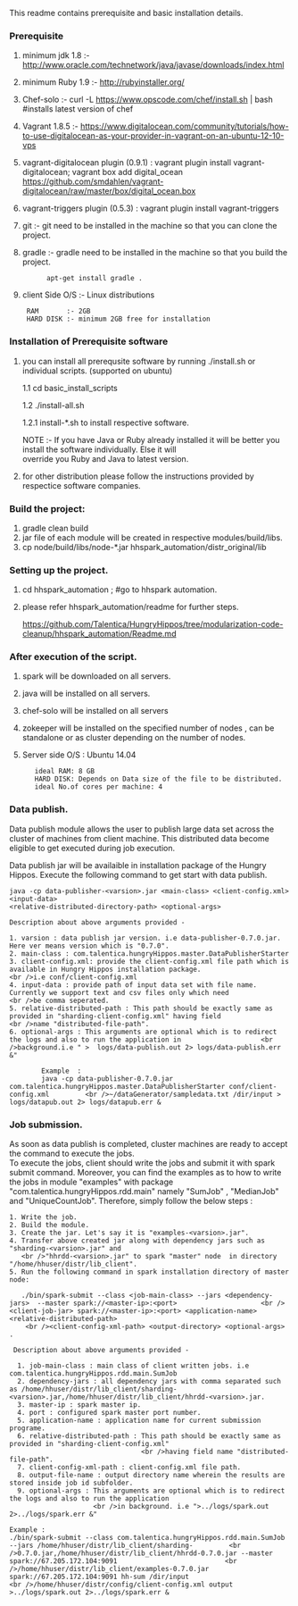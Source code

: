 
This readme contains prerequisite and basic installation details.


### Prerequisite

1) minimum jdk 1.8 :- http://www.oracle.com/technetwork/java/javase/downloads/index.html

2) minimum Ruby 1.9 :- http://rubyinstaller.org/

3) Chef-solo        :-  curl -L https://www.opscode.com/chef/install.sh | bash #installs latest version of chef 

4) Vagrant 1.8.5    :- https://www.digitalocean.com/community/tutorials/how-to-use-digitalocean-as-your-provider-in-vagrant-on-an-ubuntu-12-10-vps

5) vagrant-digitalocean plugin (0.9.1) : vagrant plugin install vagrant-digitalocean; vagrant box add digital_ocean https://github.com/smdahlen/vagrant-digitalocean/raw/master/box/digital_ocean.box

6) vagrant-triggers plugin (0.5.3) : vagrant plugin install vagrant-triggers

7) git :- git need to be installed in the machine so that you can clone the project.

8) gradle :- gradle need to be installed in the machine so that you build the project.
            
             apt-get install gradle .

10) client Side O/S :- Linux distributions
   	   
         RAM       :- 2GB     
         HARD DISK :- minimum 2GB free for installation
   

### Installation of Prerequisite software

1. you can install all prerequsite software by running ./install.sh  or  individual scripts. (supported on ubuntu)

   1.1 cd basic_install_scripts
   
   1.2 ./install-all.sh 
   
   1.2.1 install-*.sh to install respective software.
   
   NOTE :- If you have Java or Ruby already installed it will be better you install the software individually. Else it will   
      override you Ruby and Java to latest version.
2. for other distribution please follow the instructions provided by respectice software companies.

### Build the project:

1. gradle clean build
2. jar file of each module will be created in respective modules/build/libs.
3. cp node/build/libs/node-*.jar hhspark_automation/distr_original/lib

### Setting up the project.

1.  cd hhspark_automation ; #go to hhspark automation.
2.  please refer hhspark_automation/readme for further steps.

    https://github.com/Talentica/HungryHippos/tree/modularization-code-cleanup/hhspark_automation/Readme.md

### After execution of the script.

1. spark will be downloaded on all servers.
2. java will be installed on all servers.
3. chef-solo will be installed on all servers
4. zokeeper will be installed on the specified number of nodes , can be standalone or as cluster depending on the number of nodes.

8. Server side O/S : Ubuntu 14.04

          ideal RAM: 8 GB
          HARD DISK: Depends on Data size of the file to be distributed.
          ideal No.of cores per machine: 4


### Data publish.
Data publish module allows the user to publish large data set across the cluster of machines from client machine.
This distributed data become eligible to get executed during job execution.

Data publish jar will be availaible in installation package of the Hungry Hippos. Execute the following command to get start with data publish.

    java -cp data-publisher-<varsion>.jar <main-class> <client-config.xml> <input-data>
    <relative-distributed-directory-path> <optional-args>
            
    Description about above arguments provided -
              
    1. varsion : data publish jar version. i.e data-publisher-0.7.0.jar. Here ver means version which is "0.7.0".
    2. main-class : com.talentica.hungryHippos.master.DataPublisherStarter
    3. client-config.xml: provide the client-config.xml file path which is available in Hungry Hippos installation package.                           <br />i.e conf/client-config.xml
    4. input-data : provide path of input data set with file name. Currently we support text and csv files only which need                       <br />be comma seperated.
    5. relative-distributed-path : This path should be exactly same as provided in "sharding-client-config.xml" having field 					<br />name "distributed-file-path".
    6. optional-args : This arguments are optional which is to redirect the logs and also to run the application in 			       <br />background.i.e " >  logs/data-publish.out 2> logs/data-publish.err &"
            
            Example  : 
            java -cp data-publisher-0.7.0.jar com.talentica.hungryHippos.master.DataPublisherStarter conf/client-config.xml 		<br />~/dataGenerator/sampledata.txt /dir/input > logs/datapub.out 2> logs/datapub.err &
            
            

### Job submission.
As soon as data publish is completed, cluster machines are ready to accept the command to execute the jobs.           																		
To execute the jobs, client should write the jobs and submit it with spark submit command. 
Moreover, you can find the examples as to how to write the jobs in module "examples" with package "com.talentica.hungryHippos.rdd.main"  namely "SumJob" , "MedianJob" and "UniqueCountJob".
Therefore, simply follow the below steps : 
 
	1. Write the job.
	2. Build the module.
	3. Create the jar. Let's say it is "examples-<varsion>.jar".
	4. Transfer above created jar along with dependency jars such as "sharding-<varsion>.jar" and
	   <br />"hhrdd-<varsion>.jar" to spark "master" node  in directory "/home/hhuser/distr/lib_client".
	5. Run the following command in spark installation directory of master node:
				
	   ./bin/spark-submit --class <job-main-class> --jars <dependency-jars>	 --master spark://<master-ip>:<port>                     <br /><client-job-jar> spark://<master-ip>:<port> <application-name> <relative-distributed-path>
	    <br /><client-config-xml-path> <output-directory> <optional-args>	.
						 
	 Description about above arguments provided -
					 
	  1. job-main-class : main class of client written jobs. i.e com.talentica.hungryHippos.rdd.main.SumJob
	  2. dependency-jars : all dependency jars with comma separated such as /home/hhuser/distr/lib_client/sharding-                  <varsion>.jar,/home/hhuser/distr/lib_client/hhrdd-<varsion>.jar.
	  3. master-ip : spark master ip.
	  4. port : configured spark master port number.
	  5. application-name : application name for current submission programe.
	  6. relative-distributed-path : This path should be exactly same as provided in "sharding-client-config.xml"
	                                 <br />having field name "distributed-file-path". 
	  7. client-config-xml-path : client-config.xml file path.
	  8. output-file-name : output directory name wherein the results are stored inside job id subfolder.
	  9. optional-args : This arguments are optional which is to redirect the logs and also to run the application
	                     <br />in background. i.e ">../logs/spark.out 2>../logs/spark.err &"
						 
	Example :
	./bin/spark-submit --class com.talentica.hungryHippos.rdd.main.SumJob --jars /home/hhuser/distr/lib_client/sharding-         <br />0.7.0.jar,/home/hhuser/distr/lib_client/hhrdd-0.7.0.jar --master spark://67.205.172.104:9091                           <br />/home/hhuser/distr/lib_client/examples-0.7.0.jar spark://67.205.172.104:9091 hh-sum /dir/input                         <br />/home/hhuser/distr/config/client-config.xml output >../logs/spark.out 2>../logs/spark.err &
 


